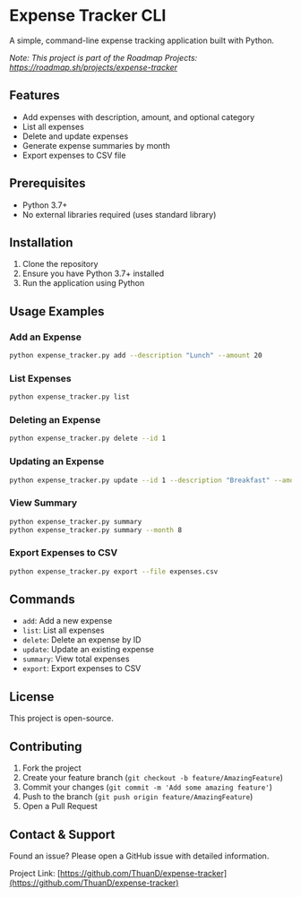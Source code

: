 # Expense Tracker CLI

A simple, command-line expense tracking application built with Python.

_Note: This project is part of the Roadmap Projects: https://roadmap.sh/projects/expense-tracker_


## Features

- Add expenses with description, amount, and optional category
- List all expenses
- Delete and update expenses
- Generate expense summaries by month
- Export expenses to CSV file

## Prerequisites

- Python 3.7+
- No external libraries required (uses standard library)

## Installation

1. Clone the repository
2. Ensure you have Python 3.7+ installed
3. Run the application using Python

## Usage Examples

### Add an Expense
```bash
python expense_tracker.py add --description "Lunch" --amount 20
```

### List Expenses
```bash
python expense_tracker.py list
```

### Deleting an Expense
```bash
python expense_tracker.py delete --id 1
```

### Updating an Expense
```bash
python expense_tracker.py update --id 1 --description "Breakfast" --amount 15
```

### View Summary
```bash
python expense_tracker.py summary
python expense_tracker.py summary --month 8
```

### Export Expenses to CSV
```bash
python expense_tracker.py export --file expenses.csv
```

## Commands

- `add`: Add a new expense
- `list`: List all expenses
- `delete`: Delete an expense by ID
- `update`: Update an existing expense
- `summary`: View total expenses
- `export`: Export expenses to CSV

## License

This project is open-source.

## Contributing

1. Fork the project
2. Create your feature branch (`git checkout -b feature/AmazingFeature`)
3. Commit your changes (`git commit -m 'Add some amazing feature'`)
4. Push to the branch (`git push origin feature/AmazingFeature`)
5. Open a Pull Request

## Contact & Support

Found an issue? Please open a GitHub issue with detailed information.

Project Link: [https://github.com/ThuanD/expense-tracker](https://github.com/ThuanD/expense-tracker)
